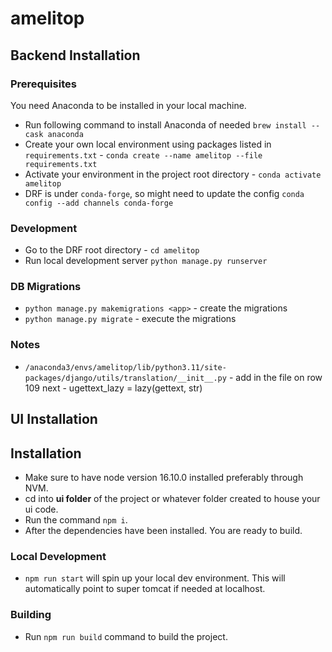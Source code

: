 # amelitop

## Backend Installation

### Prerequisites

You need Anaconda to be installed in your local machine.
- Run following command to install Anaconda of needed `brew install --cask anaconda`
- Create your own local environment using packages listed in `requirements.txt` - `conda create --name amelitop --file requirements.txt`
- Activate your environment in the project root directory - `conda activate amelitop`
- DRF is under `conda-forge`, so might need to update the config `conda config --add channels conda-forge`

### Development
- Go to the DRF root directory - `cd amelitop`
- Run local development server `python manage.py runserver`

### DB Migrations
- `python manage.py makemigrations <app>` - create the migrations
- `python manage.py migrate` - execute the migrations

### Notes
 - `/anaconda3/envs/amelitop/lib/python3.11/site-packages/django/utils/translation/__init__.py` - add in the file on row 109 next - ugettext_lazy = lazy(gettext, str) 

## UI Installation

## Installation

- Make sure to have node version 16.10.0 installed preferably through NVM.
- cd into **ui folder** of the project or whatever folder created to house your ui code.
- Run the command `npm i`.
- After the dependencies have been installed. You are ready to build.

### Local Development
- `npm run start` will spin up your local dev environment. This will automatically point to super tomcat if needed at localhost.

### Building
- Run `npm run build` command to build the project.